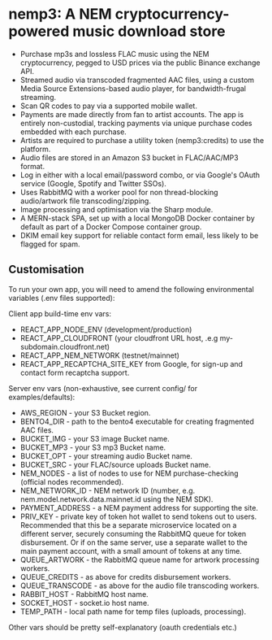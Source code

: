 # nemp3: A NEM cryptocurrency-powered music download store

- Purchase mp3s and lossless FLAC music using the NEM cryptocurrency, pegged to USD prices via the public Binance exchange API.
- Streamed audio via transcoded fragmented AAC files, using a custom Media Source Extensions-based audio player, for bandwidth-frugal streaming.
- Scan QR codes to pay via a supported mobile wallet.
- Payments are made directly from fan to artist accounts. The app is entirely non-custodial, tracking payments via unique purchase codes embedded with each purchase.
- Artists are required to purchase a utility token (nemp3:credits) to use the platform.
- Audio files are stored in an Amazon S3 bucket in FLAC/AAC/MP3 format.
- Log in either with a local email/password combo, or via Google's OAuth service (Google, Spotify and Twitter SSOs).
- Uses RabbitMQ with a worker pool for non thread-blocking audio/artwork file transcoding/zipping.
- Image processing and optimisation via the Sharp module.
- A MERN-stack SPA, set up with a local MongoDB Docker container by default as part of a Docker Compose container group.
- DKIM email key support for reliable contact form email, less likely to be flagged for spam.

## Customisation

To run your own app, you will need to amend the following environmental variables (.env files supported):

Client app build-time env vars:

- REACT_APP_NODE_ENV (development/production)
- REACT_APP_CLOUDFRONT (your cloudfront URL host, .e.g my-subdomain.cloudfront.net)
- REACT_APP_NEM_NETWORK (testnet/mainnet)
- REACT_APP_RECAPTCHA_SITE_KEY from Google, for sign-up and contact form recaptcha support.

Server env vars (non-exhaustive, see current config/ for examples/defaults):

- AWS_REGION - your S3 Bucket region.
- BENTO4_DIR - path to the bento4 executable for creating fragmented AAC files.
- BUCKET_IMG - your S3 image Bucket name.
- BUCKET_MP3 - your S3 mp3 Bucket name.
- BUCKET_OPT - your streaming audio Bucket name.
- BUCKET_SRC - your FLAC/source uploads Bucket name.
- NEM_NODES - a list of nodes to use for NEM purchase-checking (official nodes recommended).
- NEM_NETWORK_ID - NEM network ID (number, e.g. nem.model.network.data.mainnet.id using the NEM SDK).
- PAYMENT_ADDRESS - a NEM payment address for supporting the site.
- PRIV_KEY - private key of token hot wallet to send tokens out to users. Recommended that this be a separate microservice located on a different server, securely consuming the RabbitMQ queue for token disbursement. Or if on the same server, use a separate wallet to the main payment account, with a small amount of tokens at any time.
- QUEUE_ARTWORK - the RabbitMQ queue name for artwork processing workers.
- QUEUE_CREDITS - as above for credits disbursement workers.
- QUEUE_TRANSCODE - as above for the audio file transcoding workers.
- RABBIT_HOST - RabbitMQ host name.
- SOCKET_HOST - socket.io host name.
- TEMP_PATH - local path name for temp files (uploads, processing).

Other vars should be pretty self-explanatory (oauth credentials etc.)
